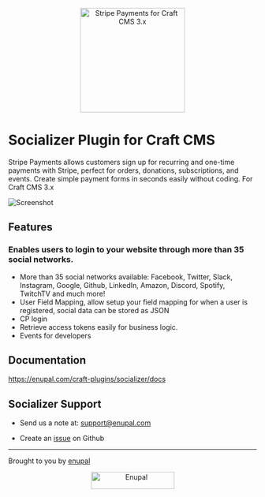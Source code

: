 <p align="center">
	<a href="https://enupal.com/en/craft-plugins/stripe-payments" target="_blank">
	<img width="212" height="212" src="https://enupal.com/assets/docs/stripe-payments-icon.svg" alt="Stripe Payments for Craft CMS 3.x"></a>
</p>

# Socializer Plugin for Craft CMS

Stripe Payments allows customers sign up for recurring and one-time payments with Stripe, perfect for orders, donations, subscriptions, and events. Create simple payment forms in seconds easily without coding. For Craft CMS 3.x

![Screenshot](https://enupal.com/assets/docs/stripe-payments-new-checkout.png)

## Features

### Enables users to login to your website through more than 35 social networks.

 * More than 35 social networks available: Facebook, Twitter, Slack, Instagram, Google, Github, LinkedIn, Amazon, Discord, Spotify, TwitchTV and much more!
 * User Field Mapping, allow setup your field mapping for when a user is registered, social data can be stored as JSON
 * CP login
 * Retrieve access tokens easily for business logic.
 * Events for developers

## Documentation

https://enupal.com/craft-plugins/socializer/docs

## Socializer Support

* Send us a note at: support@enupal.com

* Create an [issue](https://github.com/enupal/socializer/issues) on Github

------------------------------------------------------------

Brought to you by [enupal](https://enupal.com)

<p align="center">
  <a href="https://enupal.com" target="_blank">
  <img width="169" height="35" src="https://enupal.com/assets/docs/enupal-logo.png" alt="Enupal"></a>
</p>